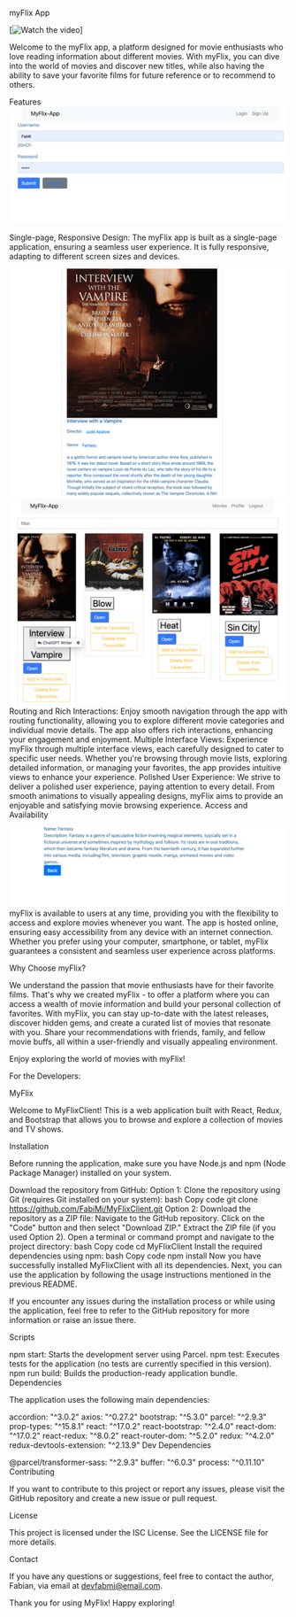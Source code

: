 myFlix App


[![Watch the video](https://youtu.be/Cl9oeH79RpU)]



Welcome to the myFlix app, a platform designed for movie enthusiasts who love reading information about different movies. With myFlix, you can dive into the world of movies and discover new titles, while also having the ability to save your favorite films for future reference or to recommend to others.

Features
![ScreenShot](https://github.com/FabiMi/MyFlixClient/blob/main/screenshots/Screenshot%202023-07-20%20at%2012.47.35.png)


Single-page, Responsive Design: The myFlix app is built as a single-page application, ensuring a seamless user experience. It is fully responsive, adapting to different screen sizes and devices.

![ScreenShot](https://github.com/FabiMi/MyFlixClient/blob/main/screenshots/Screenshot%202023-07-20%20at%2013.38.33.png)
![ScreenShot](https://github.com/FabiMi/MyFlixClient/blob/main/screenshots/Screenshot%202023-07-20%20at%2012.47.19.png)
Routing and Rich Interactions: Enjoy smooth navigation through the app with routing functionality, allowing you to explore different movie categories and individual movie details. The app also offers rich interactions, enhancing your engagement and enjoyment.
Multiple Interface Views: Experience myFlix through multiple interface views, each carefully designed to cater to specific user needs. Whether you're browsing through movie lists, exploring detailed information, or managing your favorites, the app provides intuitive views to enhance your experience.
Polished User Experience: We strive to deliver a polished user experience, paying attention to every detail. From smooth animations to visually appealing designs, myFlix aims to provide an enjoyable and satisfying movie browsing experience.
Access and Availability


![ScreenShot](https://github.com/FabiMi/MyFlixClient/blob/main/screenshots/Screenshot%202023-07-20%20at%2013.38.49.png)
myFlix is available to users at any time, providing you with the flexibility to access and explore movies whenever you want. The app is hosted online, ensuring easy accessibility from any device with an internet connection. Whether you prefer using your computer, smartphone, or tablet, myFlix guarantees a consistent and seamless user experience across platforms.

Why Choose myFlix?

We understand the passion that movie enthusiasts have for their favorite films. That's why we created myFlix - to offer a platform where you can access a wealth of movie information and build your personal collection of favorites. With myFlix, you can stay up-to-date with the latest releases, discover hidden gems, and create a curated list of movies that resonate with you. Share your recommendations with friends, family, and fellow movie buffs, all within a user-friendly and visually appealing environment.

Enjoy exploring the world of movies with myFlix! 

For the Developers:

MyFlix

Welcome to MyFlixClient! This is a web application built with React, Redux, and Bootstrap that allows you to browse and explore a collection of movies and TV shows.

Installation

Before running the application, make sure you have Node.js and npm (Node Package Manager) installed on your system.

Download the repository from GitHub:
Option 1: Clone the repository using Git (requires Git installed on your system):
bash
Copy code
git clone https://github.com/FabiMi/MyFlixClient.git
Option 2: Download the repository as a ZIP file:
Navigate to the GitHub repository.
Click on the "Code" button and then select "Download ZIP."
Extract the ZIP file (if you used Option 2).
Open a terminal or command prompt and navigate to the project directory:
bash
Copy code
cd MyFlixClient
Install the required dependencies using npm:
bash
Copy code
npm install
Now you have successfully installed MyFlixClient with all its dependencies. Next, you can use the application by following the usage instructions mentioned in the previous README.

If you encounter any issues during the installation process or while using the application, feel free to refer to the GitHub repository for more information or raise an issue there.

Scripts

npm start: Starts the development server using Parcel.
npm test: Executes tests for the application (no tests are currently specified in this version).
npm run build: Builds the production-ready application bundle.
Dependencies

The application uses the following main dependencies:

accordion: "^3.0.2"
axios: "^0.27.2"
bootstrap: "^5.3.0"
parcel: "^2.9.3"
prop-types: "^15.8.1"
react: "^17.0.2"
react-bootstrap: "^2.4.0"
react-dom: "^17.0.2"
react-redux: "^8.0.2"
react-router-dom: "^5.2.0"
redux: "^4.2.0"
redux-devtools-extension: "^2.13.9"
Dev Dependencies

@parcel/transformer-sass: "^2.9.3"
buffer: "^6.0.3"
process: "^0.11.10"
Contributing

If you want to contribute to this project or report any issues, please visit the GitHub repository and create a new issue or pull request.

License

This project is licensed under the ISC License. See the LICENSE file for more details.

Contact

If you have any questions or suggestions, feel free to contact the author, Fabian, via email at devfabmi@email.com.

Thank you for using MyFlix! Happy exploring!